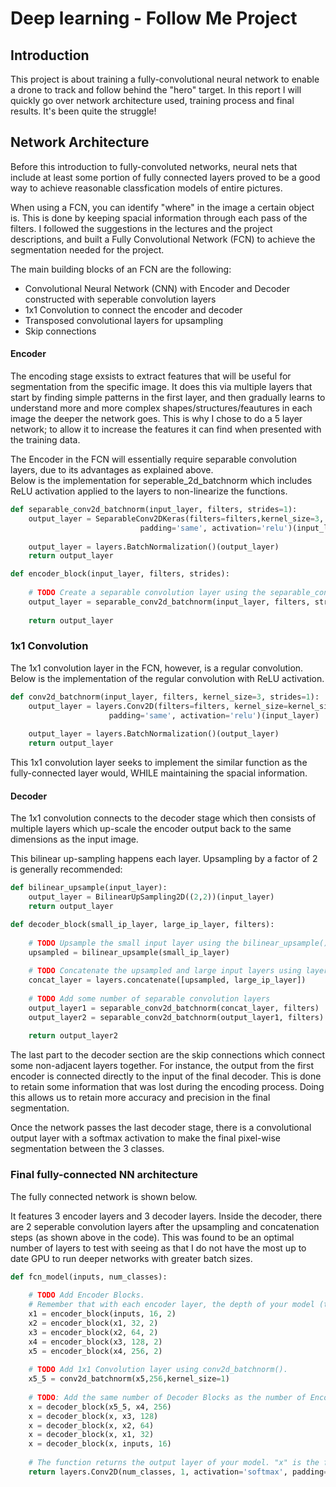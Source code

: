 # Deep learning - Follow Me Project

## Introduction
This project is about training a fully-convolutional neural network to enable a drone to track and follow behind the "hero" target. In this report I will quickly go over network architecture used, training process and final results. It's been quite the struggle!

## Network Architecture 
Before this introduction to fully-convoluted networks, neural nets that include at least some portion of fully connected layers proved to be a good way to achieve reasonable classfication models of entire pictures. 

When using a FCN, you can identify "where" in the image a certain object is. This is done by keeping spacial information through each pass of the filters. I followed the suggestions in the lectures and the project descriptions, and built a Fully Convolutional Network (FCN) to achieve the segmentation needed for the project.

The main building blocks of an FCN are the following:
- Convolutional Neural Network (CNN) with Encoder and Decoder constructed with seperable convolution layers
- 1x1 Convolution to connect the encoder and decoder
- Transposed convolutional layers for upsampling
- Skip connections

#### Encoder ####

The encoding stage exsists to extract features that will be useful for segmentation from the specific image. It does this via multiple layers that start by finding simple patterns in the first layer, and then gradually learns to understand more and more complex shapes/structures/feautures in each image the deeper the network goes. This is why I chose to do a 5 layer network; to allow it to increase the features it can find when presented with the training data. 

The Encoder in the FCN will essentially require separable convolution layers, due to its advantages as explained above.  
Below is the implementation for seperable_2d_batchnorm which includes ReLU activation applied to the layers to non-linearize the functions.

```python 
def separable_conv2d_batchnorm(input_layer, filters, strides=1):
    output_layer = SeparableConv2DKeras(filters=filters,kernel_size=3, strides=strides,
                             padding='same', activation='relu')(input_layer)
    
    output_layer = layers.BatchNormalization()(output_layer) 
    return output_layer

```

```python
def encoder_block(input_layer, filters, strides):
    
    # TODO Create a separable convolution layer using the separable_conv2d_batchnorm() function.
    output_layer = separable_conv2d_batchnorm(input_layer, filters, strides)
    
    return output_layer
```


### 1x1 Convolution ###

The 1x1 convolution layer in the FCN, however, is a regular convolution. Below is the implementation of the regular convolution with ReLU activation.

```python
def conv2d_batchnorm(input_layer, filters, kernel_size=3, strides=1):
    output_layer = layers.Conv2D(filters=filters, kernel_size=kernel_size, strides=strides, 
                      padding='same', activation='relu')(input_layer)
    
    output_layer = layers.BatchNormalization()(output_layer) 
    return output_layer
```
This 1x1 convolution layer seeks to implement the similar function as the fully-connected layer would, WHILE maintaining the spacial information. 


#### Decoder ####

The 1x1 convolution connects to the decoder stage which then consists of multiple layers which up-scale the encoder output back to the same dimensions as the input image.

This bilinear up-sampling happens each layer. Upsampling by a factor of 2 is generally recommended: 
```python
def bilinear_upsample(input_layer):
    output_layer = BilinearUpSampling2D((2,2))(input_layer)
    return output_layer
```

```python
def decoder_block(small_ip_layer, large_ip_layer, filters):
    
    # TODO Upsample the small input layer using the bilinear_upsample() function.
    upsampled = bilinear_upsample(small_ip_layer)
    
    # TODO Concatenate the upsampled and large input layers using layers.concatenate
    concat_layer = layers.concatenate([upsampled, large_ip_layer])
    
    # TODO Add some number of separable convolution layers
    output_layer1 = separable_conv2d_batchnorm(concat_layer, filters)
    output_layer2 = separable_conv2d_batchnorm(output_layer1, filters)
    
    return output_layer2
```
The last part to the decoder section are the skip connections which connect some non-adjacent layers together. For instance, the output from the first encoder is connected directly to the input of the final decoder. This is done to retain some information that was lost during the encoding process. Doing this allows us to retain more accuracy and precision in the final segmentation. 

Once the network passes the last decoder stage, there is a convolutional output layer with a softmax activation to make the final pixel-wise segmentation between the 3 classes. 


### Final fully-connected NN architecture ###

The fully connected network is shown below. 



It features 3 encoder layers and 3 decoder layers. Inside the decoder, there are 2 seperable convolution layers after the upsampling and concatenation steps (as shown above in the code). This was found to be an optimal number of layers to test with seeing as that I do not have the most up to date GPU to run deeper networks with greater batch sizes.  

```python
def fcn_model(inputs, num_classes):
    
    # TODO Add Encoder Blocks. 
    # Remember that with each encoder layer, the depth of your model (the number of filters) increases.
    x1 = encoder_block(inputs, 16, 2)
    x2 = encoder_block(x1, 32, 2)
    x3 = encoder_block(x2, 64, 2)
    x4 = encoder_block(x3, 128, 2)
    x5 = encoder_block(x4, 256, 2)
    
    # TODO Add 1x1 Convolution layer using conv2d_batchnorm().
    x5_5 = conv2d_batchnorm(x5,256,kernel_size=1)
    
    # TODO: Add the same number of Decoder Blocks as the number of Encoder Blocks
    x = decoder_block(x5_5, x4, 256)
    x = decoder_block(x, x3, 128)
    x = decoder_block(x, x2, 64)
    x = decoder_block(x, x1, 32)
    x = decoder_block(x, inputs, 16)
    
    # The function returns the output layer of your model. "x" is the final layer obtained from the last decoder_block()
    return layers.Conv2D(num_classes, 1, activation='softmax', padding='same')(x)
```

